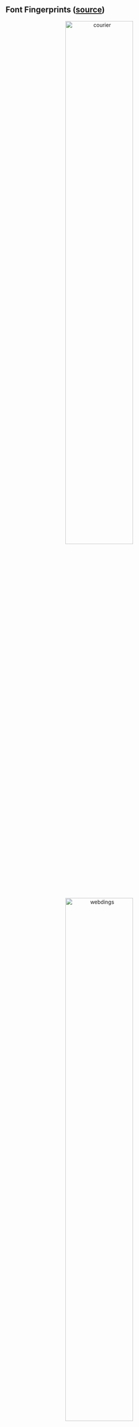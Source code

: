 ## Font Fingerprints ([source](https://github.com/aaronpenne/generative_art/tree/master/processing_python/font_fingerprints))

<p align="center"><img src="https://github.com/aaronpenne/generative_art/blob/master/processing_python/font_fingerprints/curated_mac/20180907_092520_CourierNewPSMT.png" alt="courier" width="60%"></p>

<p align="center"><img src="https://github.com/aaronpenne/generative_art/blob/master/processing_python/font_fingerprints/curated_mac/20180907_092520_Webdings.png" alt="webdings" width="60%"></p>

<p align="center"><img src="https://github.com/aaronpenne/generative_art/blob/master/processing_python/font_fingerprints/curated_mac/20180907_092520_Krungthep.png" alt="krungthep" width="60%"></p>


## Font Fingerprints comparison of font layouts ([source](https://github.com/aaronpenne/generative_art/tree/master/processing_python/font_fingerprints_comp))

<p align="center"><img src="https://github.com/aaronpenne/generative_art/blob/master/processing_python/font_fingerprints_comp/curated/20180906_234300_Bauhaus%2093_Amarillo_Agency%20FB.png" alt="font_comparison" width="60%"></p>

## Playing with x-scaled randomness ([source](https://github.com/aaronpenne/generative_art/tree/master/processing_python/sinful))

<p align="center"><img src="https://github.com/aaronpenne/generative_art/blob/master/processing_python/sinful/images/sinful_x_rando.png" alt="playing with lines" width="60%"></p>


## My take on [M74 by Wojciech Fangor](https://desa.pl/en/auctions/414/object/41872/wojciech-fangor-m-74-19702001)

<p align="center"><img src="https://github.com/aaronpenne/generative_art/blob/master/processing_python/fangor_m74/images/fangor_wannabe.png" alt="fangor_wannabe" width="60%"></p>


## Random iterations in the Fangor style ([source](https://github.com/aaronpenne/generative_art/tree/master/processing_python/a_fangor_iterative))

<p align="center"><img src="https://github.com/aaronpenne/generative_art/blob/master/processing_python/fangor_iterative/images/screenshot.png" alt="fangor_wannabe" width="80%"></p>


## Trying to make blurry circles

<p align="center"><img src="https://github.com/aaronpenne/generative_art/blob/master/processing_python/blur_circles/images/dev_blur_circles_037.png" alt="blurry_circles" width="60%"></p>

Here's an animation showing the process. This was a quick 30 minute session to try and create some combo of blurry circles (the image above). There were a few speedbumps that are shown in this clip that got fixed along the way: switching from random() to randomGaussian(), keeping x/y radii consistent, typos, etc. Also wanted to see if dots or full circles looked better. This is a work in progress, it's just fun to show the actual process of working through this stuff.

<p align="center"><img src="https://github.com/aaronpenne/generative_art/blob/master/processing_python/blur_circles/images/output.gif" alt="blurry_circles_gif" width="60%"></p>


## Recreating the style of [Felipe Pantone's Chromadynamica series](https://www.instagram.com/felipepantone/)

<p align="center"><img src="https://github.com/aaronpenne/generative_art/blob/master/processing_python/color_bar/images/color_bar.png" alt="color_bars" width="60%"></p>


## Recreating [Paul Rickards' "Stack of Circles"](https://twitter.com/paulrickards/status/1028651749555560448)

<p align="center"><img src="https://github.com/aaronpenne/generative_art/blob/master/processing_python/concentric/images/concentric_001.png" alt="concentric" width="60%"></p>


## Having fun with test data in matplotlib

<p align="center"><img src="https://github.com/aaronpenne/generative_art/blob/master/pure_python/images/first_attempt.png" alt="test_data" width="60%"></p>

